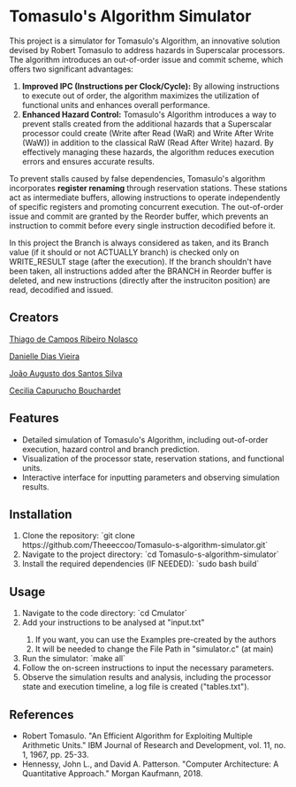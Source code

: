 # Tomasulo's Algorithm Simulator

This project is a simulator for Tomasulo's Algorithm, an innovative solution devised by Robert Tomasulo to address hazards in Superscalar processors. The algorithm introduces an out-of-order issue and commit scheme, which offers two significant advantages:

<ol>
    <li> <strong>Improved IPC (Instructions per Clock/Cycle):</strong> By allowing instructions to execute out of order, the algorithm maximizes the utilization of functional units and enhances overall performance. </li>
    <li> <strong>Enhanced Hazard Control:</strong> Tomasulo's Algorithm introduces a way to prevent stalls created from the additional hazards that a Superscalar processor could create (Write after Read (WaR) and Write After Write (WaW)) in addition to the classical RaW (Read After Write) hazard. By effectively managing these hazards, the algorithm reduces execution errors and ensures accurate results.</li>
</ol>

To prevent stalls caused by false dependencies, Tomasulo's algorithm incorporates **register renaming** through reservation stations. These stations act as intermediate buffers, allowing instructions to operate independently of specific registers and promoting concurrent execution. The out-of-order issue and commit are granted by the Reorder buffer, which prevents an instruction to commit before every single instruction decodified before it.

In this project the Branch is always considered as taken, and its Branch value (if it should or not ACTUALLY branch) is checked only on WRITE\_RESULT stage (after the execution). If the branch shouldn't have been taken, all instructions added after the BRANCH in Reorder buffer is deleted, and new instructions (directly after the instruciton position) are read, decodified and issued.
## Creators

[Thiago de Campos Ribeiro Nolasco](https://github.com/Theeeccoo)

[Danielle Dias Vieira](https://github.com/DanielleDVieira)

[João Augusto dos Santos Silva](https://github.com/joaoaugustoss)

[Cecilia Capurucho Bouchardet](https://github.com/cecibou)

## Features
<ul>
    <li> Detailed simulation of Tomasulo's Algorithm, including out-of-order execution, hazard control and branch prediction.</li>
    <li> Visualization of the processor state, reservation stations, and functional units.</li>
    <li> Interactive interface for inputting parameters and observing simulation results.</li>
</ul>

## Installation
<ol>
    <li> Clone the repository: `git clone https://github.com/Theeeccoo/Tomasulo-s-algorithm-simulator.git`</li>
    <li> Navigate to the project directory: `cd Tomasulo-s-algorithm-simulator`</li>
    <li> Install the required dependencies (IF NEEDED): `sudo bash build`</li>
</ol>

## Usage
<ol>
    <li> Navigate to the code directory: `cd Cmulator`</li>
    <li> Add your instructions to be analysed at "input.txt" </li>
	<ol>
		<li> If you want, you can use the Examples pre-created by the authors </li>
        <li> It will be needed to change the File Path in "simulator.c" (at main) </li>
	</ol>
    <li> Run the simulator: `make all`</li>
    <li> Follow the on-screen instructions to input the necessary parameters.</li>
    <li> Observe the simulation results and analysis, including the processor state and execution timeline, a log file is created ("tables.txt").</li>
</ol>

## References
<ul>
    <li> Robert Tomasulo. "An Efficient Algorithm for Exploiting Multiple Arithmetic Units." IBM Journal of Research and Development, vol. 11, no. 1, 1967, pp. 25-33.</li>
    <li> Hennessy, John L., and David A. Patterson. "Computer Architecture: A Quantitative Approach." Morgan Kaufmann, 2018.</li>
</ul>
